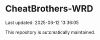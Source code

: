 # CheatBrothers-WRD

Last updated: 2025-06-12 13:36:05

This repository is automatically maintained.
